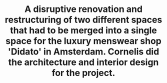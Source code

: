 ---
layout: case
category: cases
title: "A disruptive renovation and restructuring of two different spaces that had to be merged into a single space for the luxury menswear shop 'Didato' in Amsterdam. Cornelis did the architecture and interior design for the project."
pictures:
  - url: didato/1.jpg
  - url: didato/2.jpg
  - url: didato/3.jpg
  - url: didato/4.jpg
---